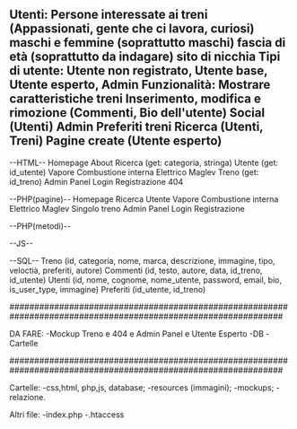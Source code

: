 Utenti:
	Persone interessate ai treni (Appassionati, gente che ci lavora, curiosi)
	maschi e femmine (soprattutto maschi)
	fascia di età (soprattutto da indagare)
	sito di nicchia
	Tipi di utente: Utente non registrato, Utente base, Utente esperto, Admin
Funzionalità:
	Mostrare caratteristiche treni
	Inserimento, modifica e rimozione (Commenti, Bio dell'utente)
	Social (Utenti)
	Admin
	Preferiti treni
	Ricerca (Utenti, Treni)
	Pagine create (Utente esperto)
-------------------------------------------------------------------------------------------------------------------
--HTML--
Homepage
About
Ricerca (get: categoria, stringa)
Utente (get: id_utente)
Vapore
Combustione interna
Elettrico
Maglev
Treno (get: id_treno)
Admin Panel
Login 
Registrazione
404

--PHP(pagine)--
Homepage
Ricerca
Utente
Vapore
Combustione interna
Elettrico
Maglev
Singolo treno
Admin Panel
Login Registrazione

--PHP(metodi)--

--JS--

--SQL--
Treno 		(id, categoria, nome, marca, descrizione, immagine, tipo, veloctià, preferiti, autore)
Commenti 	(id, testo, autore, data, id_treno, id_utente)
Utenti 		(id, nome, cognome, nome_utente, password, email, bio, is_user_type, immagine)
Preferiti 	(id_utente, id_treno)

###############################################################################################################

DA FARE:
-Mockup Treno e 404 e Admin Panel e Utente Esperto
-DB
-Cartelle

###############################################################################################################

Cartelle:
-css,html, php,js, database;
-resources (immagini);
-mockups;
-relazione.

Altri file:
-index.php
-.htaccess
